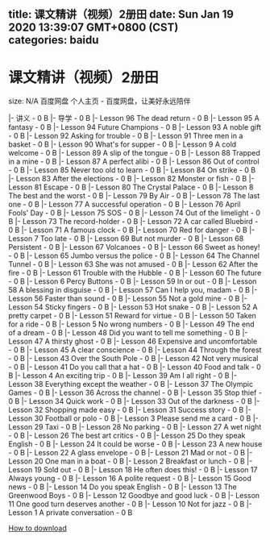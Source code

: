 
title: 课文精讲（视频）2册田
date: Sun Jan 19 2020 13:39:07 GMT+0800 (CST)    
categories: baidu
---

# 课文精讲（视频）2册田
size: N/A
 百度网盘 个人主页 - 百度网盘，让美好永远陪伴
 
|- 讲义 - 0 B
|- 导学 - 0 B
|- Lesson 96 The dead return - 0 B
|- Lesson 95 A fantasy - 0 B
|- Lesson 94 Future Champions - 0 B
|- Lesson 93 A noble gift - 0 B
|- Lesson 92 Asking for trouble - 0 B
|- Lesson 91 Three men in a basket - 0 B
|- Lesson 90 What's for supper - 0 B
|- Lesson 9 A cold welcome - 0 B
|- Lesson 89 A slip of the tongue - 0 B
|- Lesson 88 Trapped in a mine - 0 B
|- Lesson 87 A perfect alibi - 0 B
|- Lesson 86 Out of control - 0 B
|- Lesson 85 Never too old to learn - 0 B
|- Lesson 84 On strike - 0 B
|- Lesson 83 After the elections - 0 B
|- Lesson 82 Monster or fish - 0 B
|- Lesson 81 Escape - 0 B
|- Lesson 80 The Crystal Palace - 0 B
|- Lesson 8 The best and the worst - 0 B
|- Lesson 79 By Air - 0 B
|- Lesson 78 The last one - 0 B
|- Lesson 77 A successful operation - 0 B
|- Lesson 76 April Fools' Day - 0 B
|- Lesson 75 SOS - 0 B
|- Lesson 74 Out of the limelight - 0 B
|- Lesson 73 The record-holder - 0 B
|- Lesson 72 A car called Bluebird - 0 B
|- Lesson 71 A famous clock - 0 B
|- Lesson 70 Red for danger - 0 B
|- Lesson 7 Too late - 0 B
|- Lesson 69 But not murder - 0 B
|- Lesson 68 Persistent - 0 B
|- Lesson 67 Volcanoes - 0 B
|- Lesson 66 Sweet as honey! - 0 B
|- Lesson 65 Jumbo versus the police - 0 B
|- Lesson 64 The Channel Tunnel - 0 B
|- Lesson 63 She was not amused - 0 B
|- Lesson 62 After the fire - 0 B
|- Lesson 61 Trouble with the Hubble - 0 B
|- Lesson 60 The future - 0 B
|- Lesson 6 Percy Buttons - 0 B
|- Lesson 59 In or out - 0 B
|- Lesson 58 A blessing in disguise - 0 B
|- Lesson 57 Can I help you, madam - 0 B
|- Lesson 56 Faster than sound - 0 B
|- Lesson 55 Not a gold mine - 0 B
|- Lesson 54 Sticky fingers - 0 B
|- Lesson 53 Hot snake - 0 B
|- Lesson 52 A pretty carpet - 0 B
|- Lesson 51 Reward for virtue - 0 B
|- Lesson 50 Taken for a ride - 0 B
|- Lesson 5 No wrong numbers - 0 B
|- Lesson 49 The end of a dream - 0 B
|- Lesson 48 Did you want to tell me something - 0 B
|- Lesson 47 A thirsty ghost - 0 B
|- Lesson 46 Expensive and uncomfortable - 0 B
|- Lesson 45 A clear conscience - 0 B
|- Lesson 44 Through the forest - 0 B
|- Lesson 43 Over the South Pole - 0 B
|- Lesson 42 Not very musical - 0 B
|- Lesson 41 Do you call that a hat - 0 B
|- Lesson 40 Food and talk - 0 B
|- Lesson 4 An exciting trip - 0 B
|- Lesson 39 Am I all right - 0 B
|- Lesson 38 Everything except the weather - 0 B
|- Lesson 37 The Olympic Games - 0 B
|- Lesson 36 Across the channel - 0 B
|- Lesson 35 Stop thief - 0 B
|- Lesson 34 Quick work - 0 B
|- Lesson 33 Out of the darkness - 0 B
|- Lesson 32 Shopping made easy - 0 B
|- Lesson 31 Success story - 0 B
|- Lesson 30 Football or polo - 0 B
|- Lesson 3 Please send me a card - 0 B
|- Lesson 29 Taxi - 0 B
|- Lesson 28 No parking - 0 B
|- Lesson 27 A wet night - 0 B
|- Lesson 26 The best art critics - 0 B
|- Lesson 25 Do they speak English - 0 B
|- Lesson 24 It could be worse - 0 B
|- Lesson 23 A new house - 0 B
|- Lesson 22 A glass envelope - 0 B
|- Lesson 21 Mad or not - 0 B
|- Lesson 20 One man in a boat - 0 B
|- Lesson 2 Breakfast or lunch - 0 B
|- Lesson 19 Sold out - 0 B
|- Lesson 18 He often does this! - 0 B
|- Lesson 17 Always young - 0 B
|- Lesson 16 A polite request - 0 B
|- Lesson 15 Good news - 0 B
|- Lesson 14 Do you speak English - 0 B
|- Lesson 13 The Greenwood Boys - 0 B
|- Lesson 12 Goodbye and good luck - 0 B
|- Lesson 11 One good turn deserves another - 0 B
|- Lesson 10 Not for jazz - 0 B
|- Lesson 1 A private conversation - 0 B

[How to download](https://bpcam.bemobtrk.com/go/2ceec3aa-1ca2-46d6-b9ff-aaa5c184517c?jno=2631)